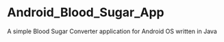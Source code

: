 # Android_Blood_Sugar_App
A simple Blood Sugar Converter application for Android OS written in Java
